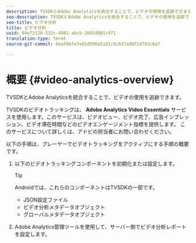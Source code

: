 ```yaml
---
description: TVSDKとAdobe Analyticsを統合することで、ビデオの使用を追跡できます。
seo-description: TVSDKとAdobe Analyticsを統合することで、ビデオの使用を追跡できます。
seo-title: ビデオ分析
title: ビデオ分析
uuid: 94e73128-532c-4981-abcb-2692d801c971
translation-type: tm+mt
source-git-commit: 0eaf0e7e7e61d596a51d1c9c837ad072d703c6a7

---
```



# 概要 {#video-analytics-overview}

TVSDKとAdobe Analyticsを統合することで、ビデオの使用を追跡できます。

TVSDKのビデオトラッキングは、 **Adobe Analytics Video Essentials** サービスを使用します。このサービスは、ビデオビュー、ビデオ完了、広告インプレッション、ビデオ滞在時間などのビデオエンゲージメント指標を提供します。 このサービスについて詳しくは、アドビの担当者にお問い合わせください。

以下の手順は、プレーヤーでビデオトラッキングをアクティブにする手順の概要です。

1. 以下のビデオトラッキングコンポーネントを初期化または設定します。

   >[!TIP]
   >
   >Androidでは、これらのコンポーネントはTVSDKの一部です。

   * JSON設定ファイル
   * ビデオ分析メタデータオブジェクト
   * グローバルメタデータオブジェクト

1. Adobe Analytics管理ツールを使用して、サーバー側でビデオ分析レポートを設定します。

